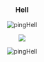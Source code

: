 <h3 align="center">Hell</h3>
<p align="center"><img align="center" src="https://github-readme-stats.vercel.app/api/top-langs?username=pingHell&show_icons=true&theme=dark&locale=en&layout=compact" alt="pingHell" /></p>
<p align="center">
  <img src="https://discord.c99.nl/widget/theme-4/341671565110280203.png"/>
</p>
<p align="center"> <img src="https://komarev.com/ghpvc/?username=pingHell&label=Profile%20views&color=0e75b6&style=flat" alt="pingHell" /> </p>
